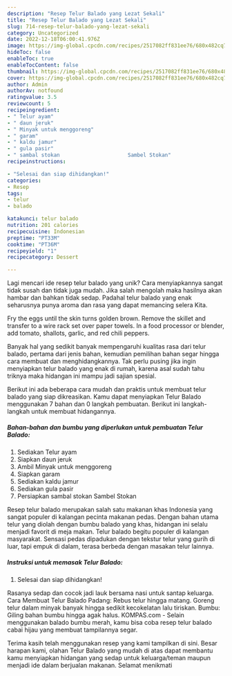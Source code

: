 ```yaml
---
description: "Resep Telur Balado yang Lezat Sekali"
title: "Resep Telur Balado yang Lezat Sekali"
slug: 714-resep-telur-balado-yang-lezat-sekali
category: Uncategorized
date: 2022-12-18T06:00:41.976Z
image: https://img-global.cpcdn.com/recipes/2517082ff831ee76/680x482cq70/telur-balado-foto-resep-utama.jpg
hideToc: false
enableToc: true
enableTocContent: false
thumbnail: https://img-global.cpcdn.com/recipes/2517082ff831ee76/680x482cq70/telur-balado-foto-resep-utama.jpg
cover: https://img-global.cpcdn.com/recipes/2517082ff831ee76/680x482cq70/telur-balado-foto-resep-utama.jpg
author: Admin
authorAv: notfound
ratingvalue: 3.5
reviewcount: 5
recipeingredient:
- " Telur ayam"
- " daun jeruk"
- " Minyak untuk menggoreng"
- " garam"
- " kaldu jamur"
- " gula pasir"
- " sambal stokan                      Sambel Stokan"
recipeinstructions:

- "Selesai dan siap dihidangkan!"
categories:
- Resep
tags:
- telur
- balado

katakunci: telur balado 
nutrition: 201 calories
recipecuisine: Indonesian
preptime: "PT33M"
cooktime: "PT36M"
recipeyield: "1"
recipecategory: Dessert

---
```





Lagi mencari ide resep telur balado yang unik? Cara menyiapkannya sangat tidak susah dan tidak juga mudah. Jika salah mengolah maka hasilnya akan hambar dan bahkan tidak sedap. Padahal telur balado yang enak seharusnya punya aroma dan rasa yang dapat memancing selera Kita.





Fry the eggs until the skin turns golden brown. Remove the skillet and transfer to a wire rack set over paper towels. In a food processor or blender, add tomato, shallots, garlic, and red chili peppers.

Banyak hal yang sedikit banyak mempengaruhi kualitas rasa dari telur balado, pertama dari jenis bahan, kemudian pemilihan bahan segar hingga cara membuat dan menghidangkannya. Tak perlu pusing jika ingin menyiapkan telur balado yang enak di rumah, karena asal sudah tahu triknya maka hidangan ini mampu jadi sajian spesial.






Berikut ini ada beberapa cara mudah dan praktis untuk membuat telur balado yang siap dikreasikan. Kamu dapat menyiapkan Telur Balado menggunakan 7 bahan dan 0 langkah pembuatan. Berikut ini langkah-langkah untuk membuat hidangannya.

<!--inarticleads1-->

##### Bahan-bahan dan bumbu yang diperlukan untuk pembuatan Telur Balado:

1. Sediakan  Telur ayam
1. Siapkan  daun jeruk
1. Ambil  Minyak untuk menggoreng
1. Siapkan  garam
1. Sediakan  kaldu jamur
1. Sediakan  gula pasir
1. Persiapkan  sambal stokan                      Sambel Stokan


Resep telur balado merupakan salah satu makanan khas Indonesia yang sangat populer di kalangan pecinta makanan pedas. Dengan bahan utama telur yang diolah dengan bumbu balado yang khas, hidangan ini selalu menjadi favorit di meja makan. Telur balado begitu populer di kalangan masyarakat. Sensasi pedas dipadukan dengan tekstur telur yang gurih di luar, tapi empuk di dalam, terasa berbeda dengan masakan telur lainnya. 

<!--inarticleads2-->

##### Instruksi untuk memasak Telur Balado:


1. Selesai dan siap dihidangkan!

Rasanya sedap dan cocok jadi lauk bersama nasi untuk santap keluarga. Cara Membuat Telur Balado Padang: Rebus telur hingga matang. Goreng telur dalam minyak banyak hingga sedikit kecokelatan lalu tiriskan. Bumbu: Giling bahan bumbu hingga agak halus. KOMPAS.com - Selain menggunakan balado bumbu merah, kamu bisa coba resep telur balado cabai hijau yang membuat tampilannya segar. 

Terima kasih telah menggunakan resep yang kami tampilkan di sini. Besar harapan kami, olahan Telur Balado yang mudah di atas dapat membantu kamu menyiapkan hidangan yang sedap untuk keluarga/teman maupun menjadi ide dalam berjualan makanan. Selamat menikmati
